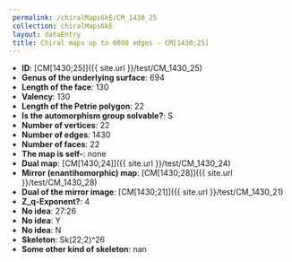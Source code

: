 ```yaml
--- 
 permalink: /chiralMaps6kE/CM_1430_25 
 collection: chiralMaps6kE
 layout: dataEntry
 title: Chiral maps up to 6000 edges - CM[1430;25]
---
```


- **ID**: [CM[1430;25]]({{ site.url }}/test/CM_1430_25)
- **Genus of the underlying surface**: 694
- **Length of the face**: 130
- **Valency**: 130
- **Length of the Petrie polygon**: 22
- **Is the automorphism group solvable?**: S
- **Number of vertices**: 22
- **Number of edges**: 1430
- **Number of faces**: 22
- **The map is self-**: none
- **Dual map**: [CM[1430;24]]({{ site.url }}/test/CM_1430_24)
- **Mirror (enantihomorphic) map**: [CM[1430;28]]({{ site.url }}/test/CM_1430_28)
- **Dual of the mirror image**: [CM[1430;21]]({{ site.url }}/test/CM_1430_21)
- **Z_q-Exponent?**: 4
- **No idea**:  27:26
- **No idea**: Y
- **No idea**: N
- **Skeleton**: Sk(22;2)^26
- **Some other kind of skeleton**: nan
